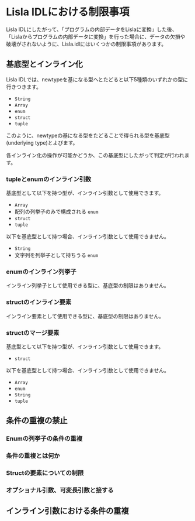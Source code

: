 # Lisla IDLにおける制限事項

Lisla IDLにしたがって、「プログラムの内部データをLislaに変換」した後、「Lislaからプログラムの内部データに変換」を行った場合に、データの欠損や破壊がされないように、Lisla.idlにはいくつかの制限事項があります。

## 基底型とインライン化

Lisla IDLでは、newtypeを基になる型へとたどると以下5種類のいずれかの型に行きつきます。

* `String`
* `Array`
* `enum`
* `struct`
* `tuple`

このように、newtypeの基になる型をたどることで得られる型を基底型(underlying type)とよびます。

各インライン化の操作が可能かどうか、この基底型にしたがって判定が行われます。

### tupleとenumのインライン引数

基底型として以下を持つ型が、インライン引数として使用できます。

* `Array`
* 配列の列挙子のみで構成される `enum`
* `struct`
* `tuple`

以下を基底型として持つ場合、インライン引数として使用できません。
* `String`
* 文字列を列挙子として持ちうる `enum`

### enumのインライン列挙子

インライン列挙子として使用できる型に、基底型の制限はありません。

### structのインライン要素

インライン要素として使用できる型に、基底型の制限はありません。

### structのマージ要素

基底型として以下を持つ型が、インライン引数として使用できます。
* `struct`

以下を基底型として持つ場合、インライン引数として使用できません。
* `Array`
* `enum`
* `String`
* `tuple`

## 条件の重複の禁止

### Enumの列挙子の条件の重複

### 条件の重複とは何か

### Structの要素についての制限

### オプショナル引数、可変長引数と接する

## インライン引数における条件の重複
